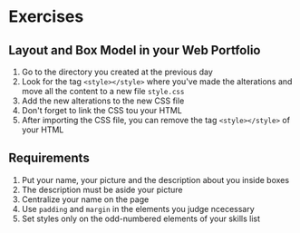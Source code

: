 # Exercises

## Layout and Box Model in your Web Portfolio

1. Go to the directory you created at the previous day
2. Look for the tag ```<style></style>``` where you've made the alterations and move all the content to a new file ```style.css```
3. Add the new alterations to the new CSS file
4. Don't forget to link the CSS tou your HTML
5. After importing the CSS file, you can remove the tag ```<style></style>``` of your HTML

## Requirements

1. Put your name, your picture and the description about you inside boxes
2. The description must be aside your picture
3. Centralize your name on the page
4. Use ```padding``` and ```margin``` in the elements you judge ncecessary
5. Set styles only on the odd-numbered elements of your skills list